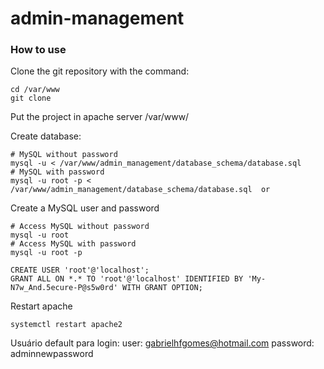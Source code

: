 # admin-management

### How to use
Clone the git repository with the command:
````
cd /var/www
git clone 
````
Put the project in apache server /var/www/

Create database:
````
# MySQL without password
mysql -u < /var/www/admin_management/database_schema/database.sql 
# MySQL with password
mysql -u root -p < /var/www/admin_management/database_schema/database.sql  or 
````
Create a MySQL user and password
````
# Access MySQL without password
mysql -u root
# Access MySQL with password
mysql -u root -p

CREATE USER 'root'@'localhost';
GRANT ALL ON *.* TO 'root'@'localhost' IDENTIFIED BY 'My-N7w_And.5ecure-P@s5w0rd' WITH GRANT OPTION;
````
Restart apache
````
systemctl restart apache2
````

Usuário default para login:
user: gabrielhfgomes@hotmail.com
password: adminnewpassword

